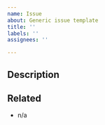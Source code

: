 ```yaml
---
name: Issue
about: Generic issue template
title: ''
labels: ''
assignees: ''

---
```


## Description
<!-- REQUIRED: Add a short description of the work to be done -->

## Related
<!-- OPTIONAL section: link related/fixed issues and any PRs for context -->
- n/a
